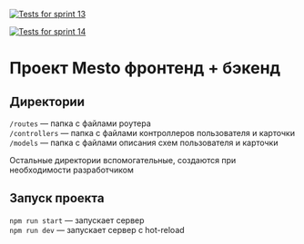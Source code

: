 [![Tests for sprint 13](https://github.com/${kamelyanov}/${express-mesto-gha}/actions/workflows/tests-13-sprint.yml/badge.svg)](https://github.com/${kamelyanov}/${express-mesto-gha}/actions/workflows/tests-13-sprint.yml) 

[![Tests for sprint 14](https://github.com/${kamelyanov}/${express-mesto-gha}/actions/workflows/tests-14-sprint.yml/badge.svg)](https://github.com/${kamelyanov}/${express-mesto-gha}/actions/workflows/tests-14-sprint.yml)
# Проект Mesto фронтенд + бэкенд

## Директории

`/routes` — папка с файлами роутера  
`/controllers` — папка с файлами контроллеров пользователя и карточки   
`/models` — папка с файлами описания схем пользователя и карточки  
  
Остальные директории вспомогательные, создаются при необходимости разработчиком

## Запуск проекта

`npm run start` — запускает сервер   
`npm run dev` — запускает сервер с hot-reload
